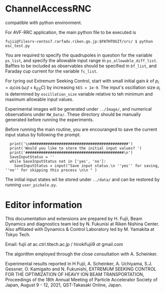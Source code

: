 # ChannelAccessRNC

compatible with python environment. 

For AVF-RRC application, the main python file to be executed is
```
fujii@filesrv-centos7.rarfadv.riken.go.jp:$PATHTOGIT/src/ $ python esc_test.py
``` 

You are required to specify the quadrupoles in question for the variable `ps_list`, and specify the allowable input range in `ps_allowable_diff_list`.
Baffles to be included as observables should be specified in `bf_list`, and Faraday cup current for the variable `fc_list`. 

For tyring out Extremum Seeking Control, start with small initial gain $k$ of $p_i = a_i \cos(\omega_i t + k_{ES} C)$
by increasing `kES = 1e-9`. The input's oscillation size $a_i$ is determined by `oscillation_size` variable relative to teh minimum and maximum allowable input values.

Experimental images will be generated under `../Image/`, and numerical observations under `RW_Data/`. These directory should be manually generated before running the experiments.  

Before running the main routine, you are encouranged to save the current input status by following the prompt. 
```
  print('\n############################################')
  print('Would you like to store the initial input values? ')
  print('############################################\n')
  SaveInputStatus = ''
  while SaveInputStatus not in ['yes', 'no']:
    SaveInputStatus = input("Save input status.\n ''yes'' for saving, ''no'' for skipping this process \n\n " )
```
The initial input states wil be stored under `../data/` and can be restored by running `user_pickele.py`. 


# Editor information

This documentation and extensions are prepared by H. Fujii, Beam Dynamics and diagnostics team led by N. Fukunisi at Riken Nishina Center. 
Also affiliated with Dynamics & Control Laboratory led by M. Yamakita at Tokyo Tech.

Email: fujii $at$ ac.ctrl.titech.ac.jp / hirokifujii9 $at$ gmail.com

The algorithm employed through the close consultation with A. Scheinker. 

Experimental results reported in 
H Fujii, A. Scheinker, A. Uchiyama, S.J. Gessner, O. Kamigaito and N. Fukunishi, EXTREMUM SEEKING CONTROL FOR THE OPTIMIZATION OF HEAVY ION BEAM TRANSPORTATION, Proceedings of the 18th Annual Meeting of Particle Accelerator Society of Japan, August 9 - 12, 2021, QST-Takasaki Online, Japan.

